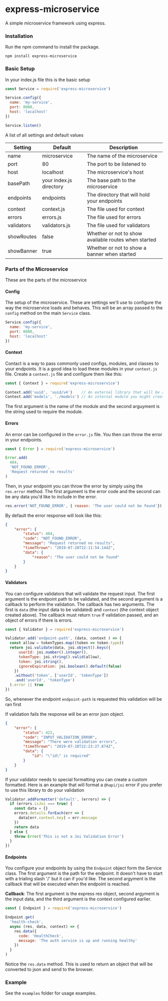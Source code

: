 # express-microservice

A simple microservice framework using express.

### Installation

Run the npm command to install the package.

```
npm install express-microservice
```

### Basic Setup

In your index.js file this is the basic setup

```js
const Service = require('express-microservice')

Service.config({
  name: 'my-service',
  port: 8080,
  host: 'localhost'
})

Service.listen()
```

A list of all settings and default values

| Setting               | Default                   | Description                                           |                            
| -------------         | ------------------------- | ----------------------------------------------------- |
| name                  | microservice              | The name of the microservice                          |
| port                  | 80                        | The port to be listened to                            |
| host                  | localhost                 | The microservice's host                               |
| basePath              | your index.js directory   | The base path to the microservice                     |
| endpoints             | endpoints                 | The directory that will hold your endpoints           |
| context               | context.js                | The file used for context                             |
| errors                | errors.js                 | The file used for errors                              |
| validators            | validators.js             | The file used for validators                          |
| showRoutes            | false                     | Whether or not to show available routes when started  |
| showBanner            | true                      | Whether or not to show a banner when started          |

### Parts of the Microservice

These are the parts of the microservice

#### Config

The setup of the microservice. These are settings we'll use to configure the way the microservice
loads and behaves. This will be an array passed to the `config` method on the main `Service` class.

```js
Service.config({
  name: 'my-service',
  port: 8080,
  host: 'localhost'
})
```

#### Context 

Contact is a way to pass commonly used configs, modules, and classes to your endpoints. It
is a good idea to load these modules in your `context.js` file. Create a `context.js` file and configure
them like this:

```js
const { Context } = require('express-microservice')

Context.add('uuid', 'uuid/v4')    // An external library that will be accessed using uuid
Context.add('models', './models') // An internal module you might created to manage data
```

The first argument is the name of the module and the second arguyment is the string used to require the module.

#### Errors

An error can be configured in the `error.js` file. You then can throw the error in your endpoints.

```js
const { Error } = require('express-microservice')

Error.add(
  404,
  'NOT_FOUND_ERROR',
  'Request returned no results'
)
```

Then, in your endpoint you can throw the error by simply using the `res.error` method. The first argument
is the error code and the second can be any data you'd like to include in the error.

```js
res.error('NOT_FOUND_ERROR', { reason: 'The user could not be found'})
```

By default the error response will look like this:

```json
{
    "error": {
        "status": 404,
        "code": "NOT_FOUND_ERROR",
        "message": "Request returned no results",
        "timeThrown": "2019-07-28T22:11:54.144Z",
        "data": {
            "reason": "The user could not be found"
        }
    }
}
```

#### Validators

You can configure validators that will validate the request input. The first argument is the endpoint path to be 
validated, and the second argument is a callback to perform the validation. The callback has two arguments.
The first is `data` (the input data to be validated) and `context` (the context object created above).
The callback must return `true` if validation passed, and an object of errors if there is errors.

```js
const { Validator } = require('express-microservice')

Validator.add('endpoint-path', (data, context ) => {
  const allow = tokenTypes.map((token => token.type))
  return joi.validate(data, joi.object().keys({
      userId: joi.number().integer(),
      tokenType: joi.string().valid(allow),
      token: joi.string(),
      ignoreExpiration: joi.boolean().default(false)
    })
    .without('token', ['userId', 'tokenType'])
    .and('userId', 'tokenType')
  ).error || true
})
```

So, whenever the endpoint `endpoint-path` is requested this validation will be ran first

If validation fails the response will be an error json object.

```json
{
    "error": {
        "status": 422,
        "code": "INPUT_VALIDATION_ERROR",
        "message": "There were validation errors",
        "timeThrown": "2019-07-28T22:23:27.874Z",
        "data": {
            "id": "\"id\" is required"
        }
    }
}
```

If your validator needs to special formatting you can create a custom formatted. Here is an example that
will format a `@hapi/joi` error if you prefer to use this library to do your validation

```js
Validator.addFormatter('default', (errors) => {
  if (errors.isJoi === true) {
    const data = {}
    errors.details.forEach(err => {
      data[err.context.key] = err.message
    })
    return data
  } else {
    throw Error('This is not a Joi Validation Error')
  }
})
```

#### Endpoints

You configure your endpoints by using the `Endpoint` object form the Service class. The first argument
is the path for the endpoint. It doesn't have to start with a trialing slash '/' but it can if you'd like.
The second argyment is the callback that will be executed when the endpoint is reached.

**Callback**: The first argument is the express res object, second argyment is the input data, and the third
argument is the context configured earlier.

```js
const { Endpoint } = require('express-microservice')

Endpoint.get(
  'health-check',
  async (res, data, context) => {
    res.data({
      code: 'HealthCheck',
      message: 'The auth service is up and running healthy'
    })
  }
)
```

Notice the `res.data` method. This is used to return an object that will be converted to json and send to the browser.

### Example

See the `examples` folder for usage examples.
